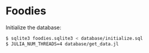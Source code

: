 # Foodies

Initialize the database:

```sh
$ sqlite3 foodies.sqlite3 < database/initialize.sql
$ JULIA_NUM_THREADS=4 database/get_data.jl
```
